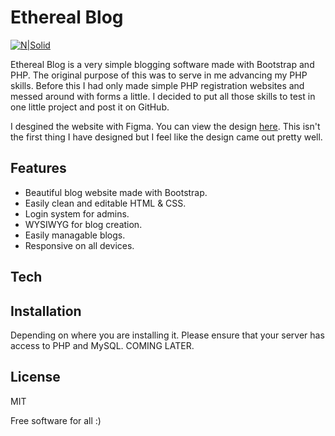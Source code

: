# Ethereal Blog
[![N|Solid](https://www.php.net/images/logos/php-power-white.png)](https://www.php.net/)

Ethereal Blog is a very simple blogging software made with Bootstrap and PHP. The original purpose of this was to serve in me advancing my PHP skills. Before this I had only made simple PHP registration websites and messed around with forms a little. I decided to put all those skills to test in one little project and post it on GitHub.

I desgined the website with Figma. You can view the design [here](https://www.figma.com/file/0mmnabuHTi1zcAAykfN9yi/Untitled?node-id=0%3A1). This isn't the first thing I have designed but I feel like the design came out pretty well.

## Features

- Beautiful blog website made with Bootstrap.
- Easily clean and editable HTML & CSS.
- Login system for admins.
- WYSIWYG for blog creation.
- Easily managable blogs.
- Responsive on all devices.
## Tech

## Installation

Depending on where you are installing it. Please ensure that your server has access to PHP and MySQL.
COMING LATER.

## License

MIT

Free software for all :)